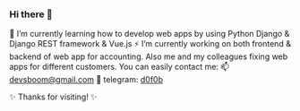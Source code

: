 ### Hi there 👋

🔭 I’m currently learning how to develop web apps by using Python Django & Django REST framework & Vue.js
⚡  I’m currently working on both frontend & backend of web app for accounting. Also me and my colleagues fixing web apps for different customers.
You can easily contact me: 
📫 devsboom@gmail.com
💬 telegram: [d0f0b](https://t.me/d0f0b)

✨ Thanks for visiting! ✨


<!--
**KD3821/KD3821** is a ✨ _special_ ✨ repository because its `README.md` (this file) appears on your GitHub profile.

Here are some ideas to get you started:

- 🔭 I’m currently working on ...
- 🌱 I’m currently learning ...
- 👯 I’m looking to collaborate on ...
- 🤔 I’m looking for help with ...
- 💬 Ask me about ...
- 📫 How to reach me: ...
- 😄 Pronouns: ...
- ⚡ Fun fact: ...
-->
